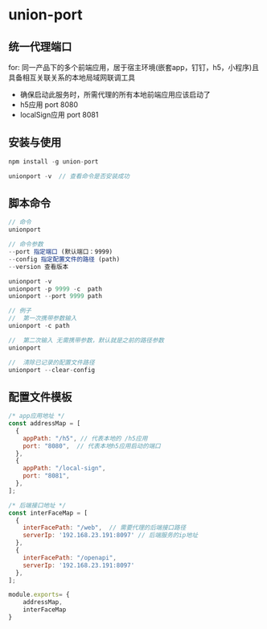 # union-port 
## 统一代理端口
for: 同一产品下的多个前端应用，居于宿主环境(嵌套app，钉钉，h5，小程序)且具备相互关联关系的本地局域网联调工具

- 确保启动此服务时，所需代理的所有本地前端应用应该启动了
- h5应用  port 8080
- localSign应用 port 8081

## 安装与使用
``` js
npm install -g union-port 

unionport -v  // 查看命令是否安装成功
```


## 脚本命令
```js
// 命令
unionport

// 命令参数
--port 指定端口 (默认端口：9999)  
--config 指定配置文件的路径 (path)
--version 查看版本

unionport -v 
unionport -p 9999 -c  path
unionport --port 9999 path

// 例子
//  第一次携带参数输入
unionport -c path

//  第二次输入 无需携带参数，默认就是之前的路径参数
unionport 

//  清除已记录的配置文件路径
unionport --clear-config
```


## 配置文件模板
```js
/* app应用地址 */
const addressMap = [
  {
    appPath: "/h5", // 代表本地的 /h5应用
    port: "8080",  // 代表本地h5应用启动的端口
  },
  {
    appPath: "/local-sign",
    port: "8081",
  },
];

/* 后端接口地址 */
const interFaceMap = [
  {
    interFacePath: "/web",  // 需要代理的后端接口路径
    serverIp: '192.168.23.191:8097' // 后端服务的ip地址
  },
  {
    interFacePath: "/openapi",
    serverIp: '192.168.23.191:8097'
  },
];

module.exports= {
    addressMap,
    interFaceMap
}
```

